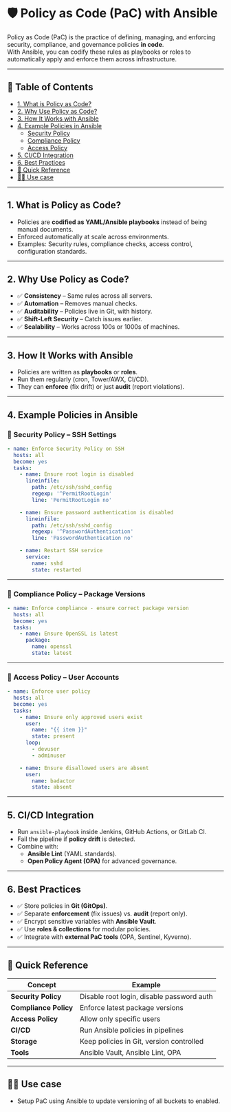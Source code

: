 # 🛡️ Policy as Code (PaC) with Ansible

Policy as Code (PaC) is the practice of defining, managing, and enforcing security, compliance, and governance policies **in code**.  
With Ansible, you can codify these rules as playbooks or roles to automatically apply and enforce them across infrastructure.

---

## 📑 Table of Contents
- [1. What is Policy as Code?](#1-what-is-policy-as-code)
- [2. Why Use Policy as Code?](#2-why-use-policy-as-code)
- [3. How It Works with Ansible](#3-how-it-works-with-ansible)
- [4. Example Policies in Ansible](#4-example-policies-in-ansible)
  - [Security Policy](#-security-policy---ssh-settings)
  - [Compliance Policy](#-compliance-policy---package-versions)
  - [Access Policy](#-access-policy---user-accounts)
- [5. CI/CD Integration](#5-cicd-integration)
- [6. Best Practices](#6-best-practices)
- [📌 Quick Reference](#-quick-reference)
- [🧑‍🏭 Use case](#-use-case)

---

## 1. What is Policy as Code?
- Policies are **codified as YAML/Ansible playbooks** instead of being manual documents.  
- Enforced automatically at scale across environments.  
- Examples: Security rules, compliance checks, access control, configuration standards.

---

## 2. Why Use Policy as Code?
- ✅ **Consistency** – Same rules across all servers.  
- ✅ **Automation** – Removes manual checks.  
- ✅ **Auditability** – Policies live in Git, with history.  
- ✅ **Shift-Left Security** – Catch issues earlier.  
- ✅ **Scalability** – Works across 100s or 1000s of machines.

---

## 3. How It Works with Ansible
- Policies are written as **playbooks** or **roles**.  
- Run them regularly (cron, Tower/AWX, CI/CD).  
- They can **enforce** (fix drift) or just **audit** (report violations).  

---

## 4. Example Policies in Ansible

### 🔹 Security Policy – SSH Settings
```yaml
- name: Enforce Security Policy on SSH
  hosts: all
  become: yes
  tasks:
    - name: Ensure root login is disabled
      lineinfile:
        path: /etc/ssh/sshd_config
        regexp: '^PermitRootLogin'
        line: 'PermitRootLogin no'

    - name: Ensure password authentication is disabled
      lineinfile:
        path: /etc/ssh/sshd_config
        regexp: '^PasswordAuthentication'
        line: 'PasswordAuthentication no'

    - name: Restart SSH service
      service:
        name: sshd
        state: restarted
```

---

### 🔹 Compliance Policy – Package Versions
```yaml
- name: Enforce compliance - ensure correct package version
  hosts: all
  become: yes
  tasks:
    - name: Ensure OpenSSL is latest
      package:
        name: openssl
        state: latest
```

---

### 🔹 Access Policy – User Accounts
```yaml
- name: Enforce user policy
  hosts: all
  become: yes
  tasks:
    - name: Ensure only approved users exist
      user:
        name: "{{ item }}"
        state: present
      loop:
        - devuser
        - adminuser

    - name: Ensure disallowed users are absent
      user:
        name: badactor
        state: absent
```

---

## 5. CI/CD Integration
- Run `ansible-playbook` inside Jenkins, GitHub Actions, or GitLab CI.  
- Fail the pipeline if **policy drift** is detected.  
- Combine with:
  - **Ansible Lint** (YAML standards).  
  - **Open Policy Agent (OPA)** for advanced governance.  

---

## 6. Best Practices
- ✅ Store policies in **Git (GitOps)**.  
- ✅ Separate **enforcement** (fix issues) vs. **audit** (report only).  
- ✅ Encrypt sensitive variables with **Ansible Vault**.  
- ✅ Use **roles & collections** for modular policies.  
- ✅ Integrate with **external PaC tools** (OPA, Sentinel, Kyverno).  

---

## 📌 Quick Reference

| Concept | Example |
|---------|---------|
| **Security Policy** | Disable root login, disable password auth |
| **Compliance Policy** | Enforce latest package versions |
| **Access Policy** | Allow only specific users |
| **CI/CD** | Run Ansible policies in pipelines |
| **Storage** | Keep policies in Git, version controlled |
| **Tools** | Ansible Vault, Ansible Lint, OPA |

---
## 🧑‍🏭 Use case
- Setup PaC using Ansible to update versioning of all buckets to enabled.
